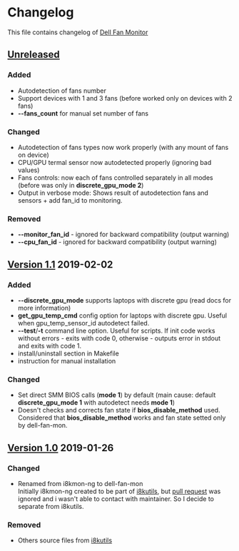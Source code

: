 # Changelog 
This file contains changelog of [Dell Fan Monitor](https://github.com/ru-ace/dell-fan-mon/)

<!--## [Unreleased]
### Added
### Changed
### Fixed
### Removed
-->
## [Unreleased]
### Added
- Autodetection of fans number 
- Support devices with 1 and 3 fans (before worked only on devices with 2 fans)
- **--fans_count** for manual set number of fans
### Changed
- Autodetection of fans types now work properly (with any mount of fans on device) 
- CPU/GPU termal sensor now autodetected properly (ignoring bad values)
- Fans controls: now each of fans controlled separately in all modes (before was only in **discrete_gpu_mode 2**)
- Output in verbose mode: Shows result of autodetection fans and sensors + add fan_id to monitoring.    
### Removed
- **--monitor_fan_id** - ignored for backward compatibility (output warning)
- **--cpu_fan_id** - ignored for backward compatibility (output warning)

## [Version 1.1] 2019-02-02
### Added
- **--discrete_gpu_mode** supports laptops with discrete gpu (read docs for more information)
- **get_gpu_temp_cmd** config option for laptops with discrete gpu. Useful when gpu_temp_sensor_id autodetect failed.
- **--test**/**-t** command line option. Useful for scripts. If init code works without errors - exits with code 0, 
  otherwise - outputs error in stdout and exits with code 1.  
- install/uninstall section in Makefile 
- instruction for manual installation 
### Changed
- Set direct SMM BIOS calls (**mode 1**) by default (main cause: default **discrete_gpu_mode 1** with autodetect needs **mode 1**)
- Doesn't checks and corrects fan state if **bios_disable_method** used. Considered that **bios_disable_method** works and fan state setted only by dell-fan-mon. 

## [Version 1.0] 2019-01-26
### Changed
- Renamed from i8kmon-ng to dell-fan-mon<br>
  Initially i8kmon-ng created to be part of [i8kutils](https://github.com/vitorafsr/i8kutils), but [pull request](https://github.com/vitorafsr/i8kutils/pull/18) was ignored and i wasn't able to contact with maintainer. So I decide to separate from i8kutils.
### Removed
- Others source files from [i8kutils](https://github.com/vitorafsr/i8kutils)  

[Unreleased]: https://github.com/ru-ace/dell-fan-mon/compare/v1.1...HEAD
[Version 1.1]: https://github.com/ru-ace/dell-fan-mon/compare/v1.0...v1.1
[Version 1.0]: https://github.com/ru-ace/dell-fan-mon/compare/v0.0...v1.0
